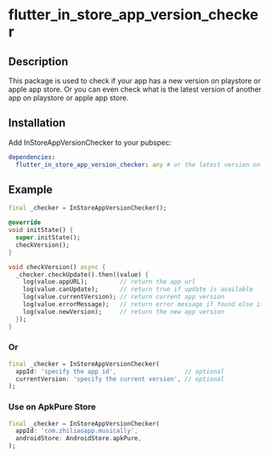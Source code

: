 # flutter_in_store_app_version_checker

## Description

This package is used to check if your app has a new version on playstore or apple app store. Or you can even check what is the latest version of another app on playstore or apple app store.

## Installation

Add InStoreAppVersionChecker to your pubspec:

```yaml
dependencies:
  flutter_in_store_app_version_checker: any # or the latest version on Pub
```

## Example

```dart
final _checker = InStoreAppVersionChecker();

@override
void initState() {
  super.initState();
  checkVersion();
}

void checkVersion() async {
  _checker.checkUpdate().then((value) {
    log(value.appURL);         // return the app url
    log(value.canUpdate);      // return true if update is available
    log(value.currentVersion); // return current app version
    log(value.errorMessage);   // return error message if found else it will return null
    log(value.newVersion);     // return the new app version
  });
}
```
### Or

```dart
final _checker = InStoreAppVersionChecker(
  appId: 'specify the app id',                   // optional
  currentVersion: 'specify the current version', // optional
);
```

### Use on ApkPure Store

```dart
final _checker = InStoreAppVersionChecker(
  appId: 'com.zhiliaoapp.musically',
  androidStore: AndroidStore.apkPure,
);
```

